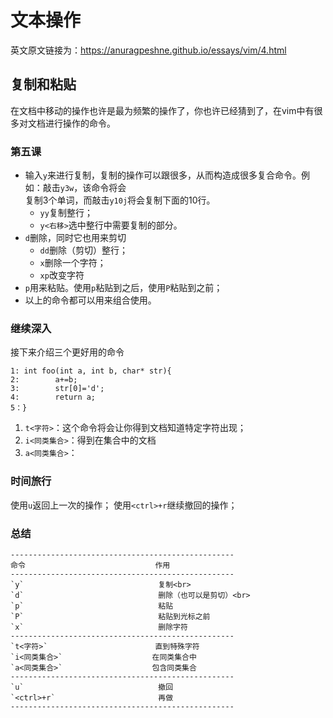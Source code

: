 # 文本操作
英文原文链接为：https://anuragpeshne.github.io/essays/vim/4.html
## 复制和粘贴
在文档中移动的操作也许是最为频繁的操作了，你也许已经猜到了，在vim中有很多对文档进行操作的命令。<br>

### 第五课
* 输入`y`来进行复制，复制的操作可以跟很多，从而构造成很多复合命令。例如：敲击`y3w`，该命令将会<br>
  复制3个单词，而敲击`y10j`将会复制下面的10行。
  * `yy`复制整行；
  * `y<右移>`选中整行中需要复制的部分。
* `d`删除，同时它也用来剪切
  * `dd`删除（剪切）整行；
  * `x`删除一个字符；
  * `xp`改变字符
* `p`用来粘贴。使用`p`粘贴到之后，使用`P`粘贴到之前；
* 以上的命令都可以用来组合使用。

### 继续深入
接下来介绍三个更好用的命令<br>
```
1: int foo(int a, int b, char* str){
2:        a+=b;
3:        str[0]='d';
4:        return a;
5：}
```
1. `t<字符>`：这个命令将会让你得到文档知道特定字符出现；
2. `i<同类集合>`：得到在集合中的文档
3. `a<同类集合>`：

### 时间旅行
使用`u`返回上一次的操作；
使用`<ctrl>+r`继续撤回的操作；

### 总结
```
--------------------------------------------------
命令                             作用
--------------------------------------------------
`y`                              复制<br>
`d`                              删除（也可以是剪切）<br>
`p`                              粘贴
`P`                              粘贴到光标之前
`x`                              删除字符
--------------------------------------------------
`t<字符>`                        直到特殊字符
`i<同类集合>`                    在同类集合中
`a<同类集合>`                    包含同类集合
--------------------------------------------------
`u`                              撤回
`<ctrl>+r`                       再做
--------------------------------------------------
```
